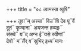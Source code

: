 +++
title = "०८ त्वामस्या व्युषि"

+++
तुवा᳓म् अस्या᳓ विउ᳓षि देव पू᳓र्वे  
दूतं᳓ कृण्वाना᳓ अयजन्त हव्यइः᳓  
संस्थे᳓ य᳓द् अग्न ई᳓यसे रयीणां᳓  
देवो᳓ म᳓र्तैर् व᳓सुभिर् इध्य᳓मानः